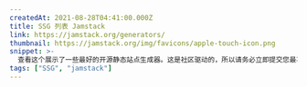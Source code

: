```yaml
---
createdAt: 2021-08-28T04:41:00.000Z
title: SSG 列表 Jamstack
link: https://jamstack.org/generators/
thumbnail: https://jamstack.org/img/favicons/apple-touch-icon.png
snippet: >-
  查看这个展示了一些最好的开源静态站点生成器。这是社区驱动的，所以请务必立即提交您最喜欢的！
tags: ["SSG", "jamstack"]
---
```

